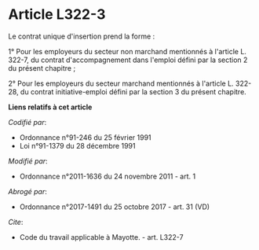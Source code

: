 # Article L322-3

Le contrat unique d'insertion prend la forme : 

1° Pour les employeurs du secteur non marchand mentionnés à l'article L. 322-7, du contrat d'accompagnement dans l'emploi
défini par la section 2 du présent chapitre ; 

2° Pour les employeurs du secteur marchand mentionnés à l'article L. 322-28, du contrat initiative-emploi défini par la
section 3 du présent chapitre.

**Liens relatifs à cet article**

_Codifié par_:

  - Ordonnance n°91-246 du 25 février 1991
  - Loi n°91-1379 du 28 décembre 1991

_Modifié par_:

  - Ordonnance n°2011-1636 du 24 novembre 2011 - art. 1

_Abrogé par_:

  - Ordonnance n°2017-1491 du 25 octobre 2017 - art. 31 (VD)

_Cite_:

  - Code du travail applicable à Mayotte. - art. L322-7
